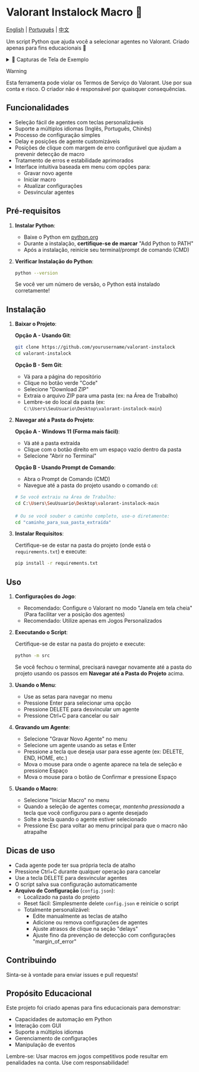 # Valorant Instalock Macro 🎯

[English](README.md) | [Português](README_PTBR.md) | [中文](README_CN.md)

Um script Python que ajuda você a selecionar agentes no Valorant. Criado apenas para fins educacionais 👀

<details>
<summary>📸 Capturas de Tela de Exemplo</summary>

<div align="center" style="display: grid; grid-column: 3;">
    <img src="examples/main_menu.png" alt="Main Menu" style="width: auto; height: 320px; object-fit: contain;"/>
    <img src="examples/record_agent.png" alt="Record Agent" style="width: auto; height: 320px; object-fit: contain;"/>
    <img src="examples/instalock_mode.png" alt="Instalock Mode" style="width: auto; height: 320px; object-fit: contain;"/>
</div>
</details>

> [!WARNING]  
> Esta ferramenta pode violar os Termos de Serviço do Valorant. Use por sua conta e risco. O criador não é responsável por quaisquer consequências.

## Funcionalidades

- Seleção fácil de agentes com teclas personalizáveis
- Suporte a múltiplos idiomas (Inglês, Português, Chinês)
- Processo de configuração simples
- Delay e posições de agente customizáveis
- Posições de clique com margem de erro configurável que ajudam a prevenir detecção de macro
- Tratamento de erros e estabilidade aprimorados
- Interface intuitiva baseada em menu com opções para:
  - Gravar novo agente
  - Iniciar macro
  - Atualizar configurações
  - Desvincular agentes

## Pré-requisitos

1. **Instalar Python**:

   - Baixe o Python em [python.org](https://python.org/downloads/)
   - Durante a instalação, **certifique-se de marcar** "Add Python to PATH"
   - Após a instalação, reinicie seu terminal/prompt de comando (CMD)

2. **Verificar Instalação do Python**:
   ```bash
   python --version
   ```
   Se você ver um número de versão, o Python está instalado corretamente!

## Instalação

1. **Baixar o Projeto**:

   **Opção A - Usando Git**:

   ```bash
   git clone https://github.com/yourusername/valorant-instalock
   cd valorant-instalock
   ```

   **Opção B - Sem Git**:

   - Vá para a página do repositório
   - Clique no botão verde "Code"
   - Selecione "Download ZIP"
   - Extraia o arquivo ZIP para uma pasta (ex: na Área de Trabalho)
   - Lembre-se do local da pasta (ex: `C:\Users\SeuUsuario\Desktop\valorant-instalock-main`)

2. **Navegar até a Pasta do Projeto**:

   **Opção A - Windows 11 (Forma mais fácil)**:

   - Vá até a pasta extraída
   - Clique com o botão direito em um espaço vazio dentro da pasta
   - Selecione "Abrir no Terminal"

   **Opção B - Usando Prompt de Comando**:

   - Abra o Prompt de Comando (CMD)
   - Navegue até a pasta do projeto usando o comando `cd`:

   ```bash
   # Se você extraiu na Área de Trabalho:
   cd C:\Users\SeuUsuario\Desktop\valorant-instalock-main

   # Ou se você souber o caminho completo, use-o diretamente:
   cd "caminho_para_sua_pasta_extraída"
   ```

3. **Instalar Requisitos**:

   Certifique-se de estar na pasta do projeto (onde está o `requirements.txt`) e execute:

   ```bash
   pip install -r requirements.txt
   ```

## Uso

1. **Configurações do Jogo**:

   - Recomendado: Configure o Valorant no modo "Janela em tela cheia" (Para facilitar ver a posição dos agentes)
   - Recomendado: Utilize apenas em Jogos Personalizados

2. **Executando o Script**:

   Certifique-se de estar na pasta do projeto e execute:

   ```bash
   python -m src
   ```

   Se você fechou o terminal, precisará navegar novamente até a pasta do projeto usando os passos em **Navegar até a Pasta do Projeto** acima.

3. **Usando o Menu**:

   - Use as setas para navegar no menu
   - Pressione Enter para selecionar uma opção
   - Pressione DELETE para desvincular um agente
   - Pressione Ctrl+C para cancelar ou sair

4. **Gravando um Agente**:

   - Selecione "Gravar Novo Agente" no menu
   - Selecione um agente usando as setas e Enter
   - Pressione a tecla que deseja usar para esse agente (ex: DELETE, END, HOME, etc.)
   - Mova o mouse para onde o agente aparece na tela de seleção e pressione Espaço
   - Mova o mouse para o botão de Confirmar e pressione Espaço

5. **Usando o Macro**:
   - Selecione "Iniciar Macro" no menu
   - Quando a seleção de agentes começar, _mantenha pressionada_ a tecla que você configurou para o agente desejado
   - Solte a tecla quando o agente estiver selecionado
   - Pressione Esc para voltar ao menu principal para que o macro não atrapalhe

## Dicas de uso

- Cada agente pode ter sua própria tecla de atalho
- Pressione Ctrl+C durante qualquer operação para cancelar
- Use a tecla DELETE para desvincular agentes
- O script salva sua configuração automaticamente
- **Arquivo de Configuração** (`config.json`):
  - Localizado na pasta do projeto
  - Reset fácil: Simplesmente delete `config.json` e reinicie o script
  - Totalmente personalizável:
    - Edite manualmente as teclas de atalho
    - Adicione ou remova configurações de agentes
    - Ajuste atrasos de clique na seção "delays"
    - Ajuste fino da prevenção de detecção com configurações "margin_of_error"

## Contribuindo

Sinta-se à vontade para enviar issues e pull requests!

## Propósito Educacional

Este projeto foi criado apenas para fins educacionais para demonstrar:

- Capacidades de automação em Python
- Interação com GUI
- Suporte a múltiplos idiomas
- Gerenciamento de configurações
- Manipulação de eventos

Lembre-se: Usar macros em jogos competitivos pode resultar em penalidades na conta. Use com responsabilidade!
